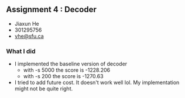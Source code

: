## Assignment 4 : Decoder

* Jiaxun He
* 301295756
* vhe@sfu.ca

### What I did
* I implemented the baseline version of decoder
    * with -s 5000 the score is -1228.206
    * with -s 200 the score is -1270.63
* I tried to add future cost. It doesn't work well lol. My implementation might not be quite right.
